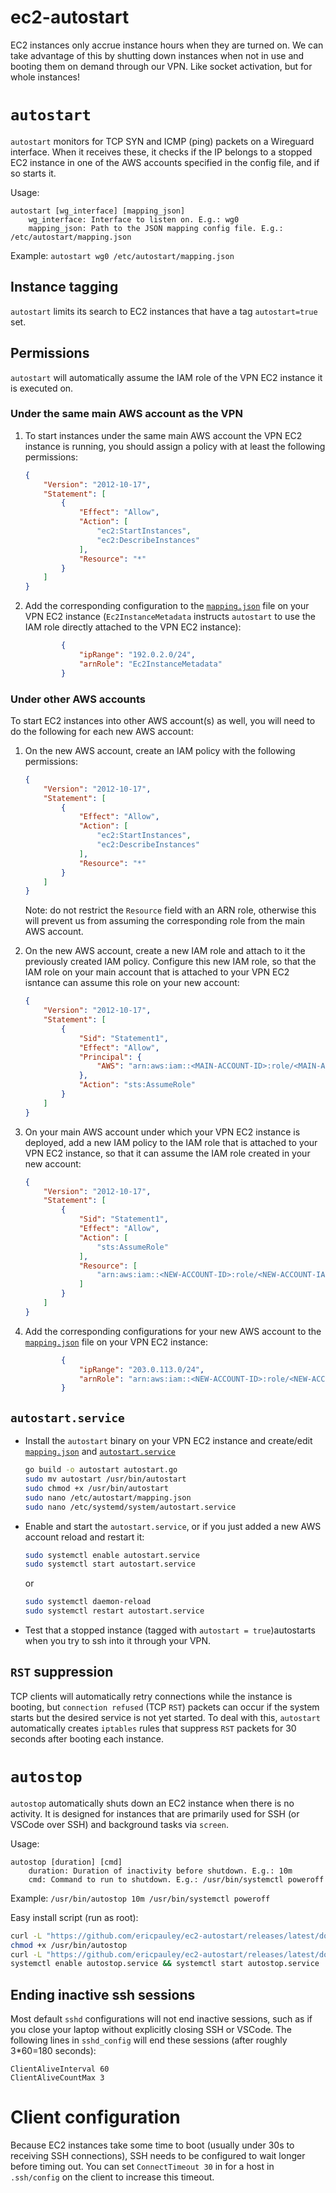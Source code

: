 # ec2-autostart
EC2 instances only accrue instance hours when they are turned on. We can take
advantage of this by shutting down instances when not in use and booting them on
demand through our VPN. Like socket activation, but for whole instances!

# `autostart`

`autostart` monitors for TCP SYN and ICMP (ping) packets on a Wireguard
interface. When it receives these, it checks if the IP belongs to a stopped EC2
instance in one of the AWS accounts specified in the config file, and if so
starts it.

Usage: 

    autostart [wg_interface] [mapping_json]
        wg_interface: Interface to listen on. E.g.: wg0
        mapping_json: Path to the JSON mapping config file. E.g.: /etc/autostart/mapping.json

Example: `autostart wg0 /etc/autostart/mapping.json`

## Instance tagging

`autostart` limits its search to EC2 instances that have a tag `autostart=true`
set.

## Permissions
`autostart` will automatically assume the IAM role of the VPN EC2 instance it is
executed on. 

### Under the same main AWS account as the VPN

1. To start instances under the same main AWS account the VPN EC2 instance is
running, you should assign a policy with at least the following permissions:
    ```json
    {
        "Version": "2012-10-17",
        "Statement": [
            {
                "Effect": "Allow",
                "Action": [
                    "ec2:StartInstances",
                    "ec2:DescribeInstances"
                ],
                "Resource": "*"
            }
        ]
    }
    ```
2. Add the corresponding configuration to the
   [`mapping.json`](autostart/mapping.json) file on your VPN EC2 instance
   (`Ec2InstanceMetadata` instructs `autostart` to use the IAM role directly
   attached to the VPN EC2 instance):
    ```json
            {
                "ipRange": "192.0.2.0/24",
                "arnRole": "Ec2InstanceMetadata"
            }
    ```

### Under other AWS accounts

To start EC2 instances into other AWS account(s) as well, you will need to do
the following for each new AWS account:

1. On the new AWS account, create an IAM policy with the following permissions:
    ```json
    {
        "Version": "2012-10-17",
        "Statement": [
            {
                "Effect": "Allow",
                "Action": [
                    "ec2:StartInstances",
                    "ec2:DescribeInstances"
                ],
                "Resource": "*"
            }
        ]
    }
    ```
    Note: do not restrict the `Resource` field with an ARN role, otherwise this will
    prevent us from assuming the corresponding role from the main AWS account.

2. On the new AWS account, create a new IAM role and attach to it the previously
   created IAM policy. Configure this new IAM role, so that the IAM role on your
   main account that is attached to your VPN EC2 isntance can assume this role
   on your new account: 
    ```json
    {
        "Version": "2012-10-17",
        "Statement": [
            {
                "Sid": "Statement1",
                "Effect": "Allow",
                "Principal": {
                    "AWS": "arn:aws:iam::<MAIN-ACCOUNT-ID>:role/<MAIN-ACCOUNT-IAM-VPN-ROLE>"
                },
                "Action": "sts:AssumeRole"
            }
        ]
    }
    ```
3. On your main AWS account under which your VPN EC2 instance is deployed, add a
   new IAM policy to the IAM role that is attached to your VPN EC2 instance, so
   that it can assume the IAM role created in your new account:
    ```json
    {
        "Version": "2012-10-17",
        "Statement": [
            {
                "Sid": "Statement1",
                "Effect": "Allow",
                "Action": [
                    "sts:AssumeRole"
                ],
                "Resource": [
                    "arn:aws:iam::<NEW-ACCOUNT-ID>:role/<NEW-ACCOUNT-IAM-AUTOSTART-ROLE>"
                ]
            }
        ]
    }
    ```
4. Add the corresponding configurations for your new AWS account to the
   [`mapping.json`](autostart/mapping.json) file on your VPN EC2 instance:
    ```json
            {
                "ipRange": "203.0.113.0/24",
                "arnRole": "arn:aws:iam::<NEW-ACCOUNT-ID>:role/<NEW-ACCOUNT-IAM-AUTOSTART-ROLE>"
            }
    ```

## `autostart.service`

- Install the `autostart` binary on your VPN EC2 instance and create/edit
  [`mapping.json`](autostart/mapping.json) and
  [`autostart.service`](autostart/autostart.service)
    ```sh
    go build -o autostart autostart.go
    sudo mv autostart /usr/bin/autostart
    sudo chmod +x /usr/bin/autostart
    sudo nano /etc/autostart/mapping.json
    sudo nano /etc/systemd/system/autostart.service
    ```
- Enable and start the `autostart.service`, or if you just added a new AWS
  account reload and restart it:
    ```sh
    sudo systemctl enable autostart.service
    sudo systemctl start autostart.service
    ```
    or 
    ```sh
    sudo systemctl daemon-reload
    sudo systemctl restart autostart.service
    ```
- Test that a stopped instance (tagged with `autostart = true`)autostarts when
   you try to ssh into it through your VPN.

## `RST` suppression

TCP clients will automatically retry connections while the instance is booting,
but `connection refused` (TCP `RST`) packets can occur if the system starts but
the desired service is not yet started. To deal with this, `autostart`
automatically creates `iptables` rules that suppress `RST` packets for 30
seconds after booting each instance.


# `autostop`
`autostop` automatically shuts down an EC2 instance when there is no activity.
It is designed for instances that are primarily used for SSH (or VSCode over
SSH) and background tasks via `screen`.

Usage: 

    autostop [duration] [cmd]
        duration: Duration of inactivity before shutdown. E.g.: 10m
        cmd: Command to run to shutdown. E.g.: /usr/bin/systemctl poweroff

Example: `/usr/bin/autostop 10m /usr/bin/systemctl poweroff`

Easy install script (run as root):
```sh
curl -L "https://github.com/ericpauley/ec2-autostart/releases/latest/download/autostop-`uname -m`" -o /usr/bin/autostop
chmod +x /usr/bin/autostop
curl -L "https://github.com/ericpauley/ec2-autostart/releases/latest/download/autostop.service" -o /etc/systemd/system/autostop.service
systemctl enable autostop.service && systemctl start autostop.service
```

## Ending inactive ssh sessions

Most default `sshd` configurations will not end inactive sessions, such as if
you close your laptop without explicitly closing SSH or VSCode. The following
lines in `sshd_config` will end these sessions (after roughly 3*60=180 seconds):

```
ClientAliveInterval 60
ClientAliveCountMax 3
```

# Client configuration

Because EC2 instances take some time to boot (usually under 30s to receiving SSH
connections), SSH needs to be configured to wait longer before timing out. You
can set `ConnectTimeout 30` in for a host in `.ssh/config` on the client to
increase this timeout.
